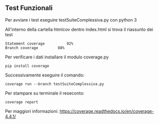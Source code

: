 ## Test Funzionali



Per avviare i test eseguire testSuiteComplessiva.py con python 3


All'interno della cartella htmlcov dentro index.html si trova il riassunto dei test

	Statement coverage  		92%
	Branch coverage  		88%
	
	
Per verificare i dati installare il modulo coverage.py
	
	pip install coverage
	
	
Successivamente eseguire il comando:

	coverage run --branch testSuiteComplessiva.py
	
	
Per stampare su terminale il reseconto:

	coverage report
	
	
Per maggiori informazioni:	https://coverage.readthedocs.io/en/coverage-4.4.1/
	